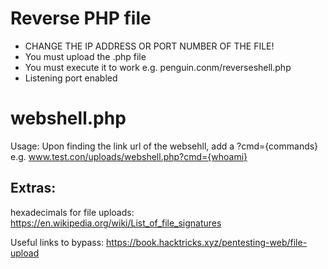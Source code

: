 # Reverse PHP file
-   CHANGE THE IP ADDRESS OR PORT NUMBER OF THE FILE!
-   You must upload the .php file
-   You must execute it to work e.g. penguin.conm/reverseshell.php
-   Listening port enabled

# webshell.php
Usage: 
Upon finding the link url of the websehll, add a ?cmd={commands} 
e.g. www.test.con/uploads/webshell.php?cmd={whoami}  

## Extras:
hexadecimals for file uploads:
https://en.wikipedia.org/wiki/List_of_file_signatures

Useful links to bypass:
https://book.hacktricks.xyz/pentesting-web/file-upload
